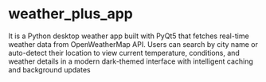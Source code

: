 # weather_plus_app
 It is a Python desktop weather app built with PyQt5 that fetches real-time weather data from OpenWeatherMap API. Users can search by city name or auto-detect their location to view current temperature, conditions, and weather details in a modern dark-themed interface with intelligent caching and background updates
